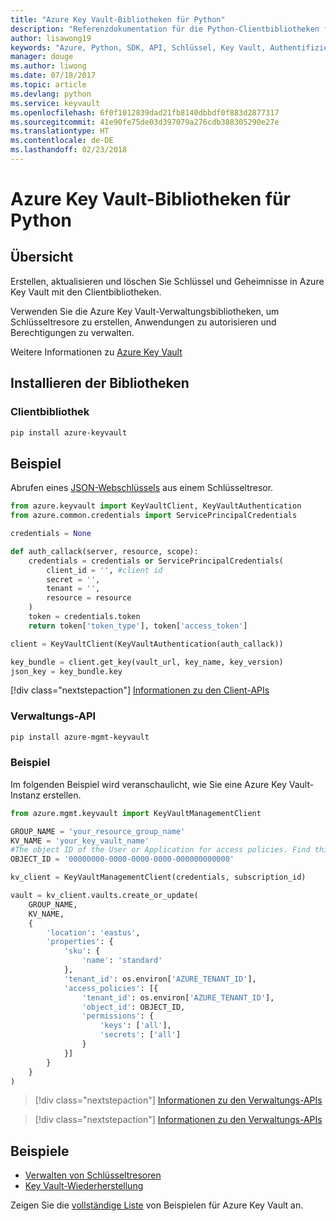 ```yaml
---
title: "Azure Key Vault-Bibliotheken für Python"
description: "Referenzdokumentation für die Python-Clientbibliotheken für Azure Key Vault"
author: lisawong19
keywords: "Azure, Python, SDK, API, Schlüssel, Key Vault, Authentifizierung, Geheimnis, Schlüssel, Sicherheit"
manager: douge
ms.author: liwong
ms.date: 07/18/2017
ms.topic: article
ms.devlang: python
ms.service: keyvault
ms.openlocfilehash: 6f0f1012839dad21fb8140dbbdf0f883d2877317
ms.sourcegitcommit: 41e90fe75de03d397079a276cdb388305290e27e
ms.translationtype: HT
ms.contentlocale: de-DE
ms.lasthandoff: 02/23/2018
---
```

# <a name="azure-key-vault-libraries-for-python"></a>Azure Key Vault-Bibliotheken für Python

## <a name="overview"></a>Übersicht

Erstellen, aktualisieren und löschen Sie Schlüssel und Geheimnisse in Azure Key Vault mit den Clientbibliotheken.

Verwenden Sie die Azure Key Vault-Verwaltungsbibliotheken, um Schlüsseltresore zu erstellen, Anwendungen zu autorisieren und Berechtigungen zu verwalten. 

Weitere Informationen zu [Azure Key Vault](/azure/key-vault/key-vault-whatis)

## <a name="install-the-libraries"></a>Installieren der Bibliotheken

### <a name="client-library"></a>Clientbibliothek
```bash
pip install azure-keyvault
```

## <a name="example"></a>Beispiel
Abrufen eines [JSON-Webschlüssels](https://tools.ietf.org/html/draft-ietf-jose-json-web-key-18) aus einem Schlüsseltresor.

```python
from azure.keyvault import KeyVaultClient, KeyVaultAuthentication
from azure.common.credentials import ServicePrincipalCredentials

credentials = None

def auth_callack(server, resource, scope):
    credentials = credentials or ServicePrincipalCredentials(
        client_id = '', #client id
        secret = '',
        tenant = '',
        resource = resource
    )
    token = credentials.token
    return token['token_type'], token['access_token']

client = KeyVaultClient(KeyVaultAuthentication(auth_callack))

key_bundle = client.get_key(vault_url, key_name, key_version)
json_key = key_bundle.key
```
[!div class="nextstepaction"]
[Informationen zu den Client-APIs](/python/api/overview/azure/keyvault/client)

### <a name="management-api"></a>Verwaltungs-API
```bash
pip install azure-mgmt-keyvault
```

### <a name="example"></a>Beispiel
Im folgenden Beispiel wird veranschaulicht, wie Sie eine Azure Key Vault-Instanz erstellen. 

```python
from azure.mgmt.keyvault import KeyVaultManagementClient

GROUP_NAME = 'your_resource_group_name'
KV_NAME = 'your_key_vault_name'
#The object ID of the User or Application for access policies. Find this number in the portal
OBJECT_ID = '00000000-0000-0000-0000-000000000000'

kv_client = KeyVaultManagementClient(credentials, subscription_id)

vault = kv_client.vaults.create_or_update(
    GROUP_NAME,
    KV_NAME,
    {
        'location': 'eastus',
        'properties': {
            'sku': {
                'name': 'standard'
            },
            'tenant_id': os.environ['AZURE_TENANT_ID'],
            'access_policies': [{
                'tenant_id': os.environ['AZURE_TENANT_ID'],
                'object_id': OBJECT_ID,
                'permissions': {
                    'keys': ['all'],
                    'secrets': ['all']
                }
            }]
        }
    }
)
```
> [!div class="nextstepaction"]
> [Informationen zu den Verwaltungs-APIs](/python/api/azure.mgmt.keyvault)

> [!div class="nextstepaction"]
> [Informationen zu den Verwaltungs-APIs](/python/api/overview/azure/keyvault/management)

## <a name="samples"></a>Beispiele
* [Verwalten von Schlüsseltresoren][1] 
* [Key Vault-Wiederherstellung][2]

[1]: https://azure.microsoft.com/resources/samples/key-vault-python-manage/
[2]: https://azure.microsoft.com/resources/samples/key-vault-recovery-python/

Zeigen Sie die [vollständige Liste](https://azure.microsoft.com/resources/samples/?platform=python&term=key+vault) von Beispielen für Azure Key Vault an. 